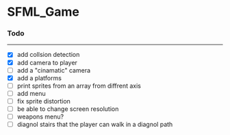 # SFML_Game

### Todo
------------------------
- [x] add collsion detection
- [x] add camera to player
- [ ] add a "cinamatic" camera
- [x] add a platforms
- [ ] print sprites from an array from diffrent axis
- [ ] add menu
- [ ] fix sprite distortion 
- [ ] be able to change screen resolution
- [ ] weapons menu?
- [ ] diagnol stairs that the player can walk in a diagnol path
